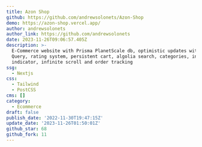```yaml
---
title: Azon Shop
github: https://github.com/andrewsolonets/Azon-Shop
demo: https://azon-shop.vercel.app/
author: andrewsolonets
author_link: https://github.com/andrewsolonets
date: 2023-11-26T09:06:57.405Z
description: >-
  E-Commerce website with Prisma PlanetScale db, optimistic updates with React
  Query, rating system, persistent cart, algolia search, categories, in stock
  indicator, infinite scroll and order tracking
ssg:
  - Nextjs
css:
  - Tailwind
  - PostCSS
cms: []
category:
  - Ecommerce
draft: false
publish_date: '2022-11-30T19:47:15Z'
update_date: '2023-11-26T01:50:01Z'
github_star: 68
github_fork: 11
---
```

